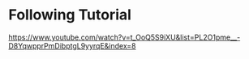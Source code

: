 # Following Tutorial

https://www.youtube.com/watch?v=t_OoQ5S9iXU&list=PL2O1pme__-D8YqwpprPmDibptgL9yyrqE&index=8
